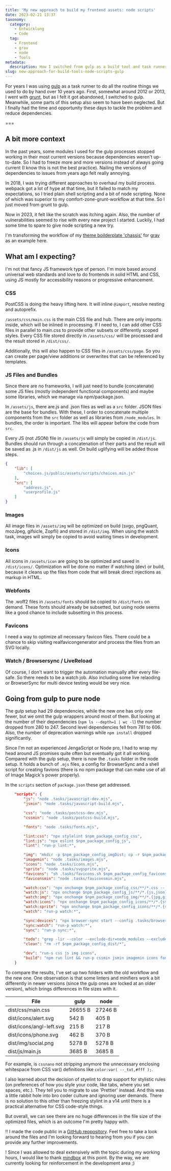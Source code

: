 ```yaml
---
title: 'My new approach to build my frontend assets: node scripts'
date: 2023-02-21 13:37
taxonomy:
  category:
    - Entwicklung
    - Code
  tag:
    - Frontend
    - grav
    - node
    - Tools
metadata:
  description: How I switched from gulp as a build tool and task runner to node scripts.
slug: new-approach-for-build-tools-node-scripts-gulp
---
```

For years I was using [gulp](https://gulpjs.com/) as a task runner to do all the routine things we used to do by hand over 10 years ago. First, somewhat around 2012 or 2013, I went with [grunt](https://gruntjs.com/), but as I felt it got abandoned, I switched to gulp. Meanwhile, some parts of this setup also seem to have been neglected. But I finally had the time and opportunity these days to tackle the problem and reduce dependencies.

===

## A bit more context

In the past years, some modules I used for the gulp processes stopped working in their most current versions because dependencies weren't up-to-date. So I had to freeze more and more versions instead of always going current (I know this is not the best practice). Nailing the versions of dependencies to issues from years ago felt really annoying.

In 2018, I was trying different approaches to overhaul my build process. webpack got a lot of hype at that time, but it failed to match my expectations, so I tried plain shell scripting and a bit of node scripting. None of which was superior to my comfort-zone-grunt-workflow at that time. So I just moved from grunt to gulp.

Now in 2023, it felt like the scratch was itching again. Also, the number of vulnerabilities seemed to rise with every new project I started. Luckily, I had some time to spare to give node scripting a new try.

I'm transforming the workflow of my [theme boilderplate 'chassis'](https://github.com/bitstarr/grav-theme-chassis) for [grav](getgrav.org/) as an example here.

## What am I expecting?

I'm not that fancy JS framework type of person. I'm more based around universal web standards and love to do frontends in solid HTML and CSS, using JS mostly for accessibility reasons or progressive enhancement.

### CSS 

PostCSS is doing the heavy lifting here. It will inline `@import`, resolve nesting and autoprefix.

`/assets/css/main.css` is the main CSS file and hub. There are only imports inside, which will be inlined in processing. If I need to, I can add other CSS files in parallel to main.css to provide other subsets or differently scoped styles. Every CSS file stored directly in `/assets/css/` will be processed and the result stored in `/dist/css/`.

Additionally, this will also happen to CSS files in `/assets/css/page`. So you can create per page/view additions or overwrites that can be referenced by templates.

### JS Files and Bundles

Since there are no frameworks, I will just need to bundle (concatenate) some JS files (mostly independent functional components) and maybe some libraries, which we manage via npm/package.json.

In `/assets/js`, there are.js and .json files as well as a `src` folder. JSON files are the base for bundles. With these, I order to concatenate multiple components from the `src` folder as well as libraries from `/node_modules`. In bundles, the order is important. The libs will appear before the code from `src`.

Every JS (not JSON) file in `/assets/js` will simply be copied in `/dist/js`. Bundles should run through a concatenation of their parts and the result will be saved as .js in `/dist/js` as well. On build uglifying will be added those steps.

````json
{
    "lib": [
        "choices.js/public/assets/scripts/choices.min.js"
    ],
    "src": [
        "address.js",
        "userprofile.js"
    ]
}
````

### Images

All image files in `/assets/img` will be optimized on build (svgo, pngQuant, mozJpeg, gifsicle, Zopfli) and stored in `/dist/img`. When using the watch task, images will simply be copied to avoid waiting times in development.

### Icons

All icons in `/assets/icon` are going to be optimized and saved in `/dist/icons/`. Optimization will be done no matter if watching (dev) or build, because it cleans up the files from code that will break direct injections as markup in HTML.


### Webfonts

The .woff2 files in `/assets/fonts` should be copied to `/dist/fonts` on demand. These fonts should already be subsetted, but using node seems like a good chance to include subsetting in this process.

### Favicons

I need a way to optimize all necessary favicon files. There could be a chance to skip visiting realfavicongenerator and process the files from an SVG locally.

### Watch / Browsersync / LiveReload

Of course, I don't want to trigger the automation manually after every file-safe. So there needs to be a watch job. Also including some live relaoding or BrowserSync for multi device testing would be very nice.

## Going from gulp to pure node

The gulp setup had 29 dependencies, while the new one has only one fewer, but we omit the gulp wrappers around most of them. But looking at the number of their dependencies (`npm ls --depth=1 | wc -l`) the number dropped from 280 to 247. Second level dependencies fell from 781 to 606. Also, the number of deprecation warnings while `npm install` dropped significantly.

Since I'm not an experienced JengaScript or Node pro, I had to wrap my head around JS promises quite often but eventually got it all working. Compared with the gulp setup, there is now the `.tasks` folder in the node setup. It holds a bunch of `.mjs` files, a config for BrowserSync and a shell script for creating favions (there is no npm package that can make use of all of Image Magick's power properly).

In the `scripts` section of `package.json` these get addressed.

```json
    "scripts": {
        "js": "node .tasks/javascript-dev.mjs",
        "jsmin": "node .tasks/javascript-build.mjs",

        "css": "node .tasks/postcss-dev.mjs",
        "cssmin": "node .tasks/postcss-build.mjs",

        "fonts": "node .tasks/fonts.mjs",

        "lint:css": "npx stylelint $npm_package_config_css",
        "lint:js": "npx eslint $npm_package_config_js",
        "lint": "run-p lint:*",

        "img": "mkdir -p $npm_package_config_imgDist; cp -r $npm_package_config_img/* $npm_package_config_imgDist",
        "imagemin": "node .tasks/images.mjs",
        "icons": "node .tasks/icons.mjs",
        "sprite": "node .tasks/svgsprite.mjs",
        "favicons": "sh .tasks/favicons.sh $npm_package_config_favicons $npm_package_config_faviconsDist",
        "faviconsmin": "node .tasks/faviconsmin.mjs",

        "watch:css": "npx onchange $npm_package_config_css/**/*.css -- npm run css",
        "watch:js": "npx onchange $npm_package_config_js/**/*.{js,json} -- npm run js",
        "watch:img": "npx onchange $npm_package_config_img/**/*.{jpg,gif,png,svg} -- npm img",
        "watch:icons": "npx onchange $npm_package_config_icons/**/*.{svg} -- npm run icons",
        "watch:sprite": "npx onchange $npm_package_config_icons/**/*.{svg} -- npm run sprite",
        "watch": "run-p watch:*",

        "sync:devices": "npx browser-sync start --config .tasks/browsersyncrc.js",
        "sync:watch": "run-p watch:*",
        "sync": "run-p sync:*",

        "todo": "grep -lir --color --exclude-dir=node_modules --exclude-dir=vendor --exclude-dir=var --exclude=package.json 'todo'",
        "clean": "rm -rf $npm_package_config_dist/*",

        "dev": "run-s css js img icons",
        "build": "npm run lint && run-p cssmin jsmin imagemin icons fonts"
    }
```

To compare the results, I've set up two folders with the old workflow and the new one. One observation is that some linters and minifiers work a bit differently in newer versions (since the gulp ones are locked at an older version), which brings differences in file sizes with it.

| File | gulp | node |
| --- | --- | --- |
| dist/css/main.css | 26655 B | 27246 B |
| dist/icons/alert.svg | 542 B | 405 B |
| dist/icons/angl-left.svg | 215 B | 217 B |
| dist/icons/phone.svg | 462 B | 370 B |
| dist/img/social.png | 5278 B | 5278 B |
| dist/js/main.js | 3685 B | 3685 B |

For example, is `cssnano` not stripping anymore the unnecessary enclosing whitespace from CSS var() definitions like `color:var( --_txt,#fff );`.

I also learned about the decision of styelint to drop support for stylistic rules (on preferences of how you style your code, like tabs, where you set spaces, etc.). They tell you to migrate to use 'Prettier' instead. And this was a little rabbit hole into bro coder culture and ignoring user demands. There is no solution to this other than freezing stylint in a v14 until there is a practical alternative for CSS code-style things.

But overall, we can see there are no huge differences in the file size of the optimized files, which is an outcome I'm pretty happy with.


!! I made the code public in a [GitHub reopository](https://github.com/bitstarr/new-build-process). Feel free to take a look around the files and I'm looking forward to hearing from you if you can provide any further improvements.

! Since I was allowed to deal extensively with the topic during my working hours, I would like to thank [mindbox](https://mindbox.de/) at this point. By the way, we are currently looking for reinforcement in the development area ;)